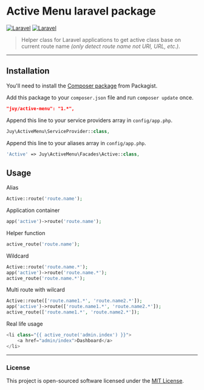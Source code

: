 # Active Menu laravel package

[![Laravel](https://img.shields.io/badge/Laravel-5.1-orange.svg?style=flat-square)](http://laravel.com) [![Laravel](https://img.shields.io/badge/Laravel-5.2-orange.svg?style=flat-square)](http://laravel.com)

> Helper class for Laravel applications to get active class base on current route name *(only detect route name not URI, URL, etc.)*.

----------

## Installation

You'll need to install the [Composer package](https://packagist.org/packages/juy/active-menu) from Packagist.

Add this package to your `composer.json` file and run `composer update` once.

```json
"juy/active-menu": "1.*",
```

Append this line to your service providers array in `config/app.php`.

```php
Juy\ActiveMenu\ServiceProvider::class,
```

Append this line to your aliases array in `config/app.php`.

```php
'Active' => Juy\ActiveMenu\Facades\Active::class,
```

## Usage

Alias

```php
Active::route('route.name');
```

Application container

```php
app('active')->route('route.name');
```

Helper function

```php
active_route('route.name');
```

Wildcard

```php
Active::route('route.name.*');
app('active')->route('route.name.*');
active_route('route.name.*');
```

Multi route with wilcard

```php
Active::route(['route.name1.*', 'route.name2.*']);
app('active')->route(['route.name1.*', 'route.name2.*']);
active_route(['route.name1.*', 'route.name2.*']);

```

Real life usage

```php
<li class="{{ active_route('admin.index') }}">
    <a href="admin/index">Dashboard</a>
</li>
```

----------

### License
This project is open-sourced software licensed under the [MIT License](LICENSE.txt).